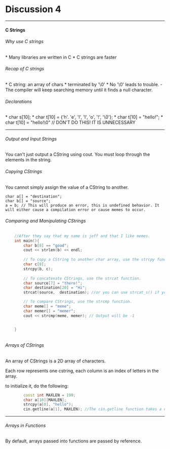 <h1>Discussion 4</h1>

---
<h4>C Strings</h4>

<h6>Why use C strings</h6>
 * Many libraries are written in C
 * C strings are faster

<h6>Recap of C strings</h6>
  * C string: an array of chars
  * terminated by '\0'
  * No '\0' leads to trouble. 
      - The compiler will keep searching memory until it finds a null character.

<h6>Declarations</h6>
  * char s[10];
  * char t[10] = {'h'. 'e', 'l', 'l', 'o', '!', '\0'};
  * char t[10] = "hello!";
  * char t[10] = "hello!\0" // DON'T DO THIS! IT IS UNNECESSARY

---

<h6>Output and Input Strings</h6>

You can't just output a CString using cout. You must loop through the elements in the string.

<h6>Copying CStrings</h6>

You cannot simply assign the value of a CString to another.

    char a[] = "destination";
    char b[] = "source";
    a = b; // This will produce an error, this is undefined behavior. It will either cause a compilation error or cause memes to occur.

<h6>Comparing and Manipulating CStrings</h6>

``` c++    
    //After they say that my name is jeff and that I like memes.
    int main(){
        char b[8] == "good";
        cout << strlen(b) << endl;
        
        // To copy a CString to another char array, use the strcpy function
        char c[8];
        strcpy(b, c);
        
        // To concatenate CStrings, use the strcat function.
        char source[7] = "there!";
        char destination[20] = "Hi";
        strcat(source,  destination); //or you can use strcat_s() if you get an error

        // To compare CStrings, use the strcmp function.
        char meme[] = "meme";
        char memer[] = "memer";
        cout << strcmp(meme, memer); // Output will be -1


    }



```

<h6>Arrays of CStrings</h6>

An array of CStrings is a 2D array of characters.

Each row represents one cstring, each column is an index of letters in the array.

to initialize it, do the following:

``` c++        
        const int MAXLEN = 199;
        char a[10][MAXLEN];
        strcpy(a[0], "hello");
        cin.getline(a[1], MAXLEN); //The cin.getline function takes a char array and a length as its arguments.

```

---

<h6>Arrays in Functions</h6>

By default, arrays passed into functions are passed by reference.

